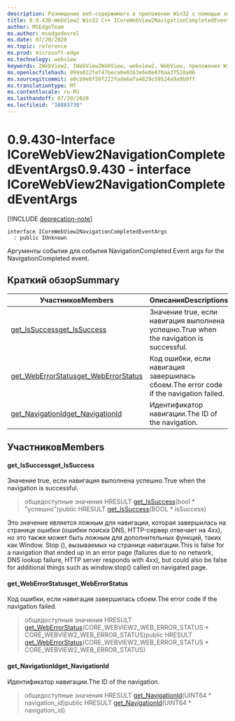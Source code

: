 ```yaml
---
description: Размещение веб-содержимого в приложении Win32 с помощью элемента управления Microsoft Edge WebView2
title: 0.9.430-WebView2 Win32 C++ ICoreWebView2NavigationCompletedEventArgs
author: MSEdgeTeam
ms.author: msedgedevrel
ms.date: 07/20/2020
ms.topic: reference
ms.prod: microsoft-edge
ms.technology: webview
keywords: IWebView2, IWebView2WebView, webview2, WebView, приложения Win32, Win32, EDGE, ICoreWebView2, ICoreWebView2Host, элемент управления "веб-браузер", HTML Edge
ms.openlocfilehash: 099a022fef47beca0e0163e6e0e070aa37520a06
ms.sourcegitcommit: e0cb9e6f59f222fade6afa4829c59524a9a9b9ff
ms.translationtype: MT
ms.contentlocale: ru-RU
ms.lasthandoff: 07/20/2020
ms.locfileid: "10883730"
---
```

# <span data-ttu-id="aef69-104">0.9.430-Interface ICoreWebView2NavigationCompletedEventArgs</span><span class="sxs-lookup"><span data-stu-id="aef69-104">0.9.430 - interface ICoreWebView2NavigationCompletedEventArgs</span></span> 

[!INCLUDE [deprecation-note](../../includes/deprecation-note.md)]

```
interface ICoreWebView2NavigationCompletedEventArgs
  : public IUnknown
```

<span data-ttu-id="aef69-105">Аргументы события для события NavigationCompleted.</span><span class="sxs-lookup"><span data-stu-id="aef69-105">Event args for the NavigationCompleted event.</span></span>

## <span data-ttu-id="aef69-106">Краткий обзор</span><span class="sxs-lookup"><span data-stu-id="aef69-106">Summary</span></span>

 <span data-ttu-id="aef69-107">Участников</span><span class="sxs-lookup"><span data-stu-id="aef69-107">Members</span></span>                        | <span data-ttu-id="aef69-108">Описания</span><span class="sxs-lookup"><span data-stu-id="aef69-108">Descriptions</span></span>
--------------------------------|---------------------------------------------
[<span data-ttu-id="aef69-109">get_IsSuccess</span><span class="sxs-lookup"><span data-stu-id="aef69-109">get_IsSuccess</span></span>](#get_issuccess) | <span data-ttu-id="aef69-110">Значение true, если навигация выполнена успешно.</span><span class="sxs-lookup"><span data-stu-id="aef69-110">True when the navigation is successful.</span></span>
[<span data-ttu-id="aef69-111">get_WebErrorStatus</span><span class="sxs-lookup"><span data-stu-id="aef69-111">get_WebErrorStatus</span></span>](#get_weberrorstatus) | <span data-ttu-id="aef69-112">Код ошибки, если навигация завершилась сбоем.</span><span class="sxs-lookup"><span data-stu-id="aef69-112">The error code if the navigation failed.</span></span>
[<span data-ttu-id="aef69-113">get_NavigationId</span><span class="sxs-lookup"><span data-stu-id="aef69-113">get_NavigationId</span></span>](#get_navigationid) | <span data-ttu-id="aef69-114">Идентификатор навигации.</span><span class="sxs-lookup"><span data-stu-id="aef69-114">The ID of the navigation.</span></span>

## <span data-ttu-id="aef69-115">Участников</span><span class="sxs-lookup"><span data-stu-id="aef69-115">Members</span></span>

#### <span data-ttu-id="aef69-116">get_IsSuccess</span><span class="sxs-lookup"><span data-stu-id="aef69-116">get_IsSuccess</span></span> 

<span data-ttu-id="aef69-117">Значение true, если навигация выполнена успешно.</span><span class="sxs-lookup"><span data-stu-id="aef69-117">True when the navigation is successful.</span></span>

> <span data-ttu-id="aef69-118">общедоступные значения HRESULT [get_IsSuccess](#get_issuccess)(bool \* "успешно")</span><span class="sxs-lookup"><span data-stu-id="aef69-118">public HRESULT [get_IsSuccess](#get_issuccess)(BOOL \* isSuccess)</span></span>

<span data-ttu-id="aef69-119">Это значение является ложным для навигации, которая завершилась на странице ошибки (ошибки поиска DNS, HTTP-сервер отвечает на 4xx), но это также может быть ложным для дополнительных функций, таких как Window. Stop (), вызываемых на странице навигации.</span><span class="sxs-lookup"><span data-stu-id="aef69-119">This is false for a navigation that ended up in an error page (failures due to no network, DNS lookup failure, HTTP server responds with 4xx), but could also be false for additional things such as window.stop() called on navigated page.</span></span>

#### <span data-ttu-id="aef69-120">get_WebErrorStatus</span><span class="sxs-lookup"><span data-stu-id="aef69-120">get_WebErrorStatus</span></span> 

<span data-ttu-id="aef69-121">Код ошибки, если навигация завершилась сбоем.</span><span class="sxs-lookup"><span data-stu-id="aef69-121">The error code if the navigation failed.</span></span>

> <span data-ttu-id="aef69-122">общедоступные значения HRESULT [get_WebErrorStatus](#get_weberrorstatus)(CORE_WEBVIEW2_WEB_ERROR_STATUS \* CORE_WEBVIEW2_WEB_ERROR_STATUS)</span><span class="sxs-lookup"><span data-stu-id="aef69-122">public HRESULT [get_WebErrorStatus](#get_weberrorstatus)(CORE_WEBVIEW2_WEB_ERROR_STATUS \* CORE_WEBVIEW2_WEB_ERROR_STATUS)</span></span>

#### <span data-ttu-id="aef69-123">get_NavigationId</span><span class="sxs-lookup"><span data-stu-id="aef69-123">get_NavigationId</span></span> 

<span data-ttu-id="aef69-124">Идентификатор навигации.</span><span class="sxs-lookup"><span data-stu-id="aef69-124">The ID of the navigation.</span></span>

> <span data-ttu-id="aef69-125">общедоступные значения HRESULT [get_NavigationId](#get_navigationid)(UINT64 \* navigation_id)</span><span class="sxs-lookup"><span data-stu-id="aef69-125">public HRESULT [get_NavigationId](#get_navigationid)(UINT64 \* navigation_id)</span></span>

